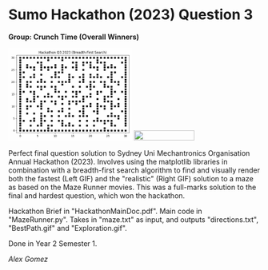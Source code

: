 # Sumo Hackathon (2023) Question 3
**Group: Crunch Time (Overall Winners)**

<img src="Output/BestPath.gif" width="49%" height="49%"/> <img src="Output/Exploration.gif" width="49%" height="49%"/>

Perfect final question solution to Sydney Uni Mechantronics Organisation Annual Hackathon (2023). 
Involves using the matplotlib libraries in combination with a breadth-first search algorithm to find and visually render both the fastest (Left GIF) and the "realistic" (Right GIF) solution to a maze as based on the Maze Runner movies. 
This was a full-marks solution to the final and hardest question, which won the hackathon.

Hackathon Brief in "HackathonMainDoc.pdf". Main code in "MazeRunner.py". Takes in "maze.txt" as input, and outputs "directions.txt", "BestPath.gif" and "Exploration.gif".

Done in Year 2 Semester 1.

_Alex Gomez_
